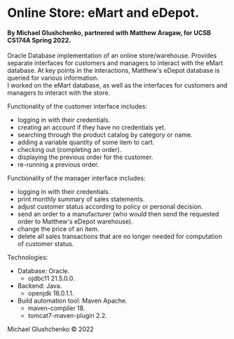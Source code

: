 # Online Store: eMart and eDepot.
#### By Michael Glushchenko, partnered with Matthew Aragaw, for UCSB CS174A Spring 2022.

Oracle Database implementation of an online store/warehouse. Provides separate interfaces for customers and managers to interact with the eMart database. At key points in the interactions, Matthew's eDepot database is queried for various information.<br />
I worked on the eMart database, as well as the interfaces for customers and managers to interact with the store.<br />

Functionality of the customer interface includes:<br />
  - logging in with their credentials.
  - creating an account if they have no credentials yet.
  - searching through the product catalog by category or name.
  - adding a variable quantity of some item to cart.
  - checking out (completing an order).
  - displaying the previous order for the customer.
  - re-running a previous order.

Functionality of the manager interface includes:<br />
  - logging in with their credentials.
  - print monthly summary of sales statements.
  - adjust customer status according to policy or personal decision.
  - send an order to a manufacturer (who would then send the requested order to Matthew's eDepot warehouse).
  - change the price of an item.
  - delete all sales transactions that are no longer needed for computation of customer status.

Technologies:
  - Database: Oracle.
    - ojdbc11 21.5.0.0.<br />
  - Backend: Java.
    - openjdk 18.0.1.1.<br />
  - Build automation tool: Maven Apache.
    - maven-compiler 18.
    - tomcat7-maven-plugin 2.2.

Michael Glushchenko &copy; 2022
